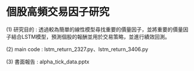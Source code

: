 # 個股高頻交易因子研究
(1) 研究目的 : 透過較為簡單的線性模型尋找重要的價量因子，並將重要的價量因子結合LSTM模型，預測個股的報酬並用於交易策略，並進行績效回測。

(2) main code : lstm_return_2327.py、lstm_return_3406.py

(3) 書面報告 : alpha_tick_data.pptx
